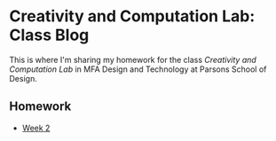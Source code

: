# Creativity and Computation Lab: Class Blog

This is where I'm sharing my homework for the class *Creativity and Computation Lab* in MFA Design and Technology at Parsons School of Design.

## Homework

- [Week 2](Week-2/README.md)